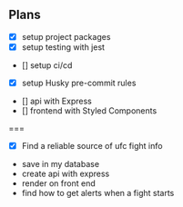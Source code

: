 ## Plans

- [x] setup project packages
- [x] setup testing with jest
- [] setup ci/cd
- [x] setup Husky pre-commit rules
- [] api with Express
- [] frontend with Styled Components

===

- [x] Find a reliable source of ufc fight info
- save in my database
- create api with express
- render on front end
- find how to get alerts when a fight starts
